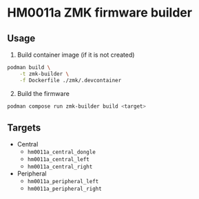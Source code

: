 # HM0011a ZMK firmware builder

## Usage

1. Build container image (if it is not created)
```sh
podman build \
    -t zmk-builder \
    -f Dockerfile ./zmk/.devcontainer
```

2. Build the firmware
```sh
podman compose run zmk-builder build <target>
```

## Targets
- Central
    - `hm0011a_central_dongle`
    - `hm0011a_central_left`
    - `hm0011a_central_right`
- Peripheral
    - `hm0011a_peripheral_left`
    - `hm0011a_peripheral_right`
